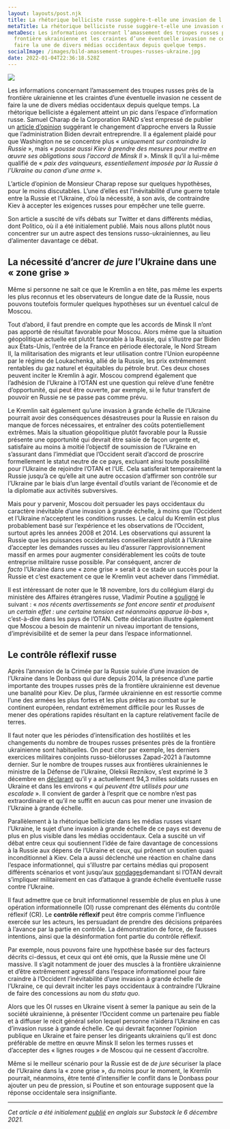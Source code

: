 ```yaml
---
layout: layouts/post.njk
title: La rhétorique belliciste russe suggère-t-elle une invasion de l'Ukraine ?
metaTitle: La rhétorique belliciste russe suggère-t-elle une invasion de l'Ukraine ?
metaDesc: Les informations concernant l’amassement des troupes russes près de la
  frontière ukrainienne et les craintes d’une éventuelle invasion ne cessent de
  faire la une de divers médias occidentaux depuis quelque temps.
socialImage: /images/bild-amassement-troupes-russes-ukraine.jpg
date: 2022-01-04T22:36:18.528Z
---
```

![](/images/bild-amassement-troupes-russes-ukraine.jpg)

Les informations concernant l’amassement des troupes russes près de la frontière ukrainienne et les craintes d’une éventuelle invasion ne cessent de faire la une de divers médias occidentaux depuis quelque temps. La rhétorique belliciste a également atteint un pic dans l’espace d’information russe. Samuel Charap de la Corporation RAND s’est empressé de publier un [article d’opinion](https://www.politico.com/news/magazine/2021/11/19/ukraine-russia-putin-border-522989) suggérant le changement d’approche envers la Russie que l’administration Biden devrait entreprendre. Il a également plaidé pour que Washington ne se concentre plus « *uniquement sur contraindre la Russie* », mais « *pousse aussi Kiev à prendre des mesures pour mettre en œuvre ses obligations sous l’accord de Minsk II* ». Minsk II qu’il a lui-même qualifié de « *paix des vainqueurs, essentiellement imposée par la Russie à l’Ukraine au canon d’une arme* ».

L’article d’opinion de Monsieur Charap repose sur quelques hypothèses, pour le moins discutables. L’une d’elles est l’inévitabilité d’une guerre totale entre la Russie et l’Ukraine, d’où la nécessité, à son avis, de contraindre Kiev à accepter les exigences russes pour empêcher une telle guerre.

Son article a suscité de vifs débats sur Twitter et dans différents médias, dont Politico, où il a été initialement publié. Mais nous allons plutôt nous concentrer sur un autre aspect des tensions russo-ukrainiennes, au lieu d’alimenter davantage ce débat.

## **La nécessité d’ancrer *de jure* l’Ukraine dans une « zone grise »**

Même si personne ne sait ce que le Kremlin a en tête, pas même les experts les plus reconnus et les observateurs de longue date de la Russie, nous pouvons toutefois formuler quelques hypothèses sur un éventuel calcul de Moscou.

Tout d’abord, il faut prendre en compte que les accords de Minsk II n’ont pas apporté de résultat favorable pour Moscou. Alors même que la situation géopolitique actuelle est plutôt favorable à la Russie, qui s’illustre par Biden aux États-Unis, l’entrée de la France en période électorale, le Nord Stream II, la militarisation des migrants et leur utilisation contre l’Union européenne par le régime de Loukachenka, allié de la Russie, les prix extrêmement rentables du gaz naturel et équitables du pétrole brut. Ces deux choses peuvent inciter le Kremlin à agir. Moscou comprend également que l’adhésion de l’Ukraine à l’OTAN est une question qui relève d’une fenêtre d’opportunité, qui peut être ouverte, par exemple, si le futur transfert de pouvoir en Russie ne se passe pas comme prévu.

Le Kremlin sait également qu’une invasion à grande échelle de l’Ukraine pourrait avoir des conséquences désastreuses pour la Russie en raison du manque de forces nécessaires, et entraîner des coûts potentiellement extrêmes. Mais la situation géopolitique plutôt favorable pour la Russie présente une opportunité qui devrait être saisie de façon urgente et, satisfaire au moins à moitié l’objectif de soumission de l’Ukraine en s’assurant dans l’immédiat que l’Occident serait d’accord de proscrire formellement le statut neutre de ce pays, excluant ainsi toute possibilité pour l’Ukraine de rejoindre l’OTAN et l’UE. Cela satisferait temporairement la Russie jusqu’à ce qu’elle ait une autre occasion d’affirmer son contrôle sur l’Ukraine par le biais d’un large éventail d’outils variant de l’économie et de la diplomatie aux activités subversives.

Mais pour y parvenir, Moscou doit persuader les pays occidentaux du caractère inévitable d’une invasion à grande échelle, à moins que l’Occident et l’Ukraine n’acceptent les conditions russes. Le calcul du Kremlin est plus probablement basé sur l’expérience et les observations de l’Occident, surtout après les années 2008 et 2014. Les observations qui assurent la Russie que les puissances occidentales conseilleraient plutôt à l’Ukraine d’accepter les demandes russes au lieu d’assurer l’approvisionnement massif en armes pour augmenter considérablement les coûts de toute entreprise militaire russe possible. Par conséquent, ancrer *de facto* l’Ukraine dans une « zone grise » serait à ce stade un succès pour la Russie et c’est exactement ce que le Kremlin veut achever dans l’immédiat.

Il est intéressant de noter que le 18 novembre, lors du collégium élargi du ministère des Affaires étrangères russe, Vladimir Poutine a [souligné](http://kremlin.ru/events/president/news/67123) le suivant : « *nos récents avertissements se font encore sentir et produisent un certain effet : une certaine tension est néanmoins apparue là-bas* », c’est-à-dire dans les pays de l’OTAN. Cette déclaration illustre également que Moscou a besoin de maintenir un niveau important de tensions, d’imprévisibilité et de semer la peur dans l’espace informationnel.

## **Le contrôle réflexif russe**

Après l’annexion de la Crimée par la Russie suivie d’une invasion de l’Ukraine dans le Donbass qui dure depuis 2014, la présence d’une partie importante des troupes russes près de la frontière ukrainienne est devenue une banalité pour Kiev. De plus, l’armée ukrainienne en est ressortie comme l’une des armées les plus fortes et les plus prêtes au combat sur le continent européen, rendant extrêmement difficile pour les Russes de mener des opérations rapides résultant en la capture relativement facile de terres.

Il faut noter que les périodes d’intensification des hostilités et les changements du nombre de troupes russes présentes près de la frontière ukrainienne sont habituelles. On peut citer par exemple, les derniers exercices militaires conjoints russo-biélorusses Zapad-2021 à l’automne dernier. Sur le nombre de troupes russes aux frontières ukrainiennes le ministre de la Défense de l’Ukraine, Oleksii Reznikov, s’est exprimé le 3 décembre en [déclarant](https://beta.dw.com/uk/zahroza-vtorhnennia-kyiv-narakhuvav-94-tysiachi-viiskovykh-rf-dovkola-ukrainy/a-60006354) qu’il y a actuellement 94,3 milles soldats russes en Ukraine et dans les environs « *qui peuvent être utilisés pour une escalade* ». Il convient de garder à l’esprit que ce nombre n’est pas extraordinaire et qu’il ne suffit en aucun cas pour mener une invasion de l’Ukraine à grande échelle.

Parallèlement à la rhétorique belliciste dans les médias russes visant l’Ukraine, le sujet d’une invasion à grande échelle de ce pays est devenu de plus en plus visible dans les médias occidentaux. Cela a suscité un vif débat entre ceux qui soutiennent l’idée de faire davantage de concessions à la Russie aux dépens de l’Ukraine et ceux, qui prônent un soutien quasi inconditionnel à Kiev. Cela a aussi déclenché une réaction en chaîne dans l’espace informationnel, qui s’illustre par certains médias qui proposent différents scénarios et vont jusqu’aux [sondages](https://www.rp.pl/spoleczenstwo/art19166891-sondaz-polacy-za-militarnym-wsparciem-dla-ukrainy-w-przypadku-ataku-rosji)demandant si l’OTAN devrait s’impliquer militairement en cas d’attaque à grande échelle éventuelle russe contre l’Ukraine.

Il faut admettre que ce bruit informationnel ressemble de plus en plus à une opération informationnelle (OI) russe comprenant des éléments du contrôle réflexif (CR). Le **contrôle réflexif** peut être compris comme l’influence exercée sur les acteurs, les persuadant de prendre des décisions préparées à l’avance par la partie en contrôle. La démonstration de force, de fausses intentions, ainsi que la désinformation font partie du contrôle réflexif.

Par exemple, nous pouvons faire une hypothèse basée sur des facteurs décrits ci-dessus, et ceux qui ont été omis, que la Russie mène une OI massive. Il s’agit notamment de jouer des muscles à la frontière ukrainienne et d’être extrêmement agressif dans l’espace informationnel pour faire craindre à l’Occident l’inévitabilité d’une invasion à grande échelle de l’Ukraine, ce qui devrait inciter les pays occidentaux à contraindre l’Ukraine de faire des concessions au nom du *statu quo*.

Alors que les OI russes en Ukraine visent à semer la panique au sein de la société ukrainienne, à présenter l’Occident comme un partenaire peu fiable et à diffuser le récit général selon lequel personne n’aidera l’Ukraine en cas d’invasion russe à grande échelle. Ce qui devrait façonner l’opinion publique en Ukraine et faire penser les dirigeants ukrainiens qu’il est donc préférable de mettre en œuvre Minsk II selon les termes russes et d’accepter des « lignes rouges » de Moscou qui ne cessent d’accroître.

Même si le meilleur scénario pour la Russie est de *de jure* sécuriser la place de l’Ukraine dans la « zone grise », du moins pour le moment, le Kremlin pourrait, néanmoins, être tenté d’intensifier le conflit dans le Donbass pour ajouter un peu de pression, si Poutine et son entourage supposent que la réponse occidentale sera insignifiante.

- - -

*Cet article a été initialement [publié](https://denkolesnyk.substack.com/p/does-the-russian-warmongering-rhetoric) en anglais sur Substack le 6 décembre 2021.*